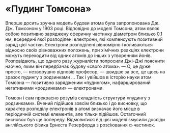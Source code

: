 # «Пудинг Томсона»

Вперше досить зручна модель будови атома була запропонована Дж. Дж. Томсоном у 1903 році.
Відповідно до моделі Томсона, атом являє собою позитивно заряджену сферичну частинку діаметром близько 0,1 нм, всередині якої розподілені електрони, які компенсують позитивний заряд цієї частки. Електрони розподілені рівномірно і коливаються відносно своїх рівноважних положень, при хімічних реакціях електрони можуть переходити від одних атомів до інших з утворенням йонів.
Розповідають, що одного разу журналісти попросили Джі-Джі пояснити наочно, яким він передбачає будову «свого атома». ― О, це дуже просто, ― незворушно відповів професор, ― швидше за все, це щось на зразок пудингу з родзинками ... Так і увійшов в історію науки атом Томсона ― позитивно зарядженим «пудингом», нафарширований негативними «родзинками» ― електронами. 
<!---Модель Томсона--->
Томсон і сам прекрасно розумів складність структури «пудингу з родзинками». Вчений підійшов зовсім близько і до висновку, що характер розподілу електронів в атомі визначає його місце в періодичній системі елементів, але тільки підійшов. 
Остаточний висновок був ще попереду.
Відмовитися від цієї моделі змусили досліди англійського фізика Ернеста Резерфорда з розсіювання α-частинок.